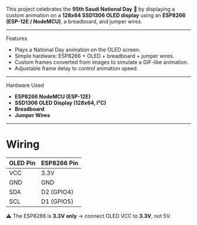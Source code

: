 This project celebrates the **95th Saudi National Day** 🎉 by displaying a custom animation on a **128x64 SSD1306 OLED display** using an **ESP8266 (ESP-12E / NodeMCU)**, a breadboard, and jumper wires.

---

Features
- Plays a National Day animation on the OLED screen.
- Simple hardware: ESP8266 + OLED + breadboard + jumper wires.
- Custom frames converted from images to simulate a GIF-like animation.
- Adjustable frame delay to control animation speed.

---

Hardware Used
- **ESP8266 NodeMCU (ESP-12E)**
- **SSD1306 OLED Display (128x64, I²C)**
- **Breadboard**
- **Jumper Wires**

---

# Wiring

| OLED Pin | ESP8266 Pin |
|----------|-------------|
| VCC      | 3.3V        |
| GND      | GND         |
| SDA      | D2 (GPIO4)  |
| SCL      | D1 (GPIO5)  |

⚠️ The ESP8266 is **3.3V only** → connect OLED VCC to **3.3V**, not 5V.
